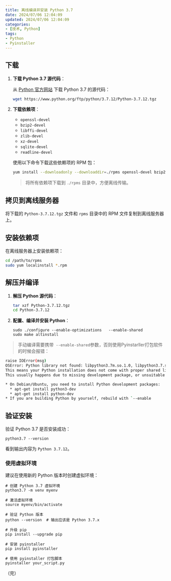 ```yaml
---
title: 离线编译并安装 Python 3.7
date: 2024/07/06 12:04:09
updated: 2024/07/06 12:04:09
categories:
- [技术, Python]
tags:
- Python
- Pyinstaller
---
```


## 下载 


1. **下载 Python 3.7 源代码**：

   从 [Python 官方网站](https://www.python.org/ftp/python/3.7.12/Python-3.7.12.tgz) 下载 Python 3.7 的源代码：

   ```bash
   wget https://www.python.org/ftp/python/3.7.12/Python-3.7.12.tgz
   ```

2. **下载依赖项**：

   - `openssl-devel`
   - `bzip2-devel`
   - `libffi-devel`
   - `zlib-devel`
   - `xz-devel`
   - `sqlite-devel`
   - `readline-devel`

   使用以下命令下载这些依赖项的 RPM 包：

   ```bash
   yum install --downloadonly --downloaddir=./rpms openssl-devel bzip2-devel libffi-devel zlib-devel xz-devel sqlite-devel readline-devel
   ```

   >  将所有依赖项下载到 `./rpms` 目录中，方便离线传输。



## 拷贝到离线服务器

将下载的 `Python-3.7.12.tgz` 文件和 `rpms` 目录中的 RPM 文件复制到离线服务器上。



##  安装依赖项

在离线服务器上安装依赖项：

```bash
cd /path/to/rpms
sudo yum localinstall *.rpm
```



##  解压并编译

1. **解压 Python 源代码**：

   ```bash
   tar xzf Python-3.7.12.tgz
   cd Python-3.7.12
   ```

2. **配置、编译并安装 Python**：

   ```
   sudo ./configure --enable-optimizations   --enable-shared
   sudo make altinstall
   ```
> 手动编译需要携带` --enable-shared`参数，否则使用Pyinstarller打包软件的时候会报错： 
```bash
raise IOError(msg)
OSError: Python library not found: libpython3.7m.so.1.0, libpython3.7.so.1.0, libpython3.7mu.so.1.0, libpython3.7.so, libpython3.7m.so
This means your Python installation does not come with proper shared library files.
This usually happens due to missing development package, or unsuitable build parameters of the Python installation.

* On Debian/Ubuntu, you need to install Python development packages:
  * apt-get install python3-dev
  * apt-get install python-dev
* If you are building Python by yourself, rebuild with `--enable
```



##  验证安装

验证 Python 3.7 是否安装成功：

```
python3.7 --version
```

看到输出内容为 `Python 3.7.12`。



### 使用虚拟环境

建议在使用新的 Python 版本时创建虚拟环境：

```
# 创建 Python 3.7 虚拟环境
python3.7 -m venv myenv

# 激活虚拟环境
source myenv/bin/activate

# 验证 Python 版本
python --version  # 输出应该是 Python 3.7.x

# 升级 pip
pip install --upgrade pip

# 安装 pyinstaller
pip install pyinstaller

# 使用 pyinstaller 打包脚本
pyinstaller your_script.py
```



（完）

